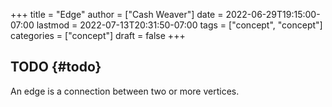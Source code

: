 +++
title = "Edge"
author = ["Cash Weaver"]
date = 2022-06-29T19:15:00-07:00
lastmod = 2022-07-13T20:31:50-07:00
tags = ["concept", "concept"]
categories = ["concept"]
draft = false
+++

## TODO {#todo}

An edge is a connection between two or more vertices.

